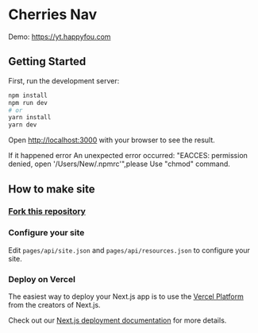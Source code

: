 # Cherries Nav

Demo: https://yt.happyfou.com
## Getting Started

First, run the development server:

```bash
npm install
npm run dev
# or
yarn install
yarn dev
```

Open [http://localhost:3000](http://localhost:3000) with your browser to see the result.

If it happened error An unexpected error occurred: "EACCES: permission denied, open '/Users/New/.npmrc'",please Use "chmod" command.

## How to make site
### [Fork this repository](https://github.com/forecho/cherries/fork)

### Configure your site

Edit `pages/api/site.json` and `pages/api/resources.json` to configure your site.

### Deploy on Vercel

The easiest way to deploy your Next.js app is to use the [Vercel Platform](https://vercel.com/new?utm_medium=default-template&filter=next.js&utm_source=create-next-app&utm_campaign=create-next-app-readme) from the creators of Next.js.

Check out our [Next.js deployment documentation](https://nextjs.org/docs/deployment) for more details.
